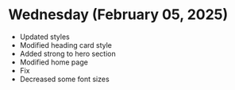 # Wednesday (February 05, 2025)

- Updated styles
- Modified heading card style
- Added strong to hero section
- Modified home page
- Fix
- Decreased some font sizes
